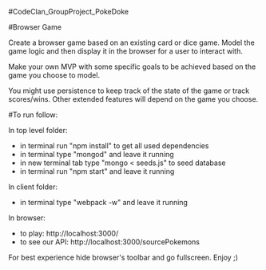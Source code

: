 #CodeClan_GroupProject_PokeDoke

#Browser Game

Create a browser game based on an existing card or dice game. Model the game logic and then display it in the browser for a user to interact with. 

Make your own MVP with some specific goals to be achieved based on the game you choose to model.

You might use persistence to keep track of the state of the game or track scores/wins. Other extended features will depend on the game you choose.

#To run follow:

In top level folder:
- in terminal run "npm install" to get all used dependencies
- in terminal type "mongod" and leave it running
- in new terminal tab type "mongo < seeds.js" to seed database
- in terminal run "npm start" and leave it running

In client folder:
- in terminal type "webpack -w" and leave it running

In browser:
- to play: http://localhost:3000/
- to see our API: http://localhost:3000/sourcePokemons

For best experience hide browser's toolbar and go fullscreen. Enjoy ;)
